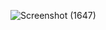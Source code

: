 ![Screenshot (1647)](https://github.com/xoraozgu017/PemWeb2/assets/145304971/4a3a01d9-f0bd-406a-a3c3-69d066c29b4f)

